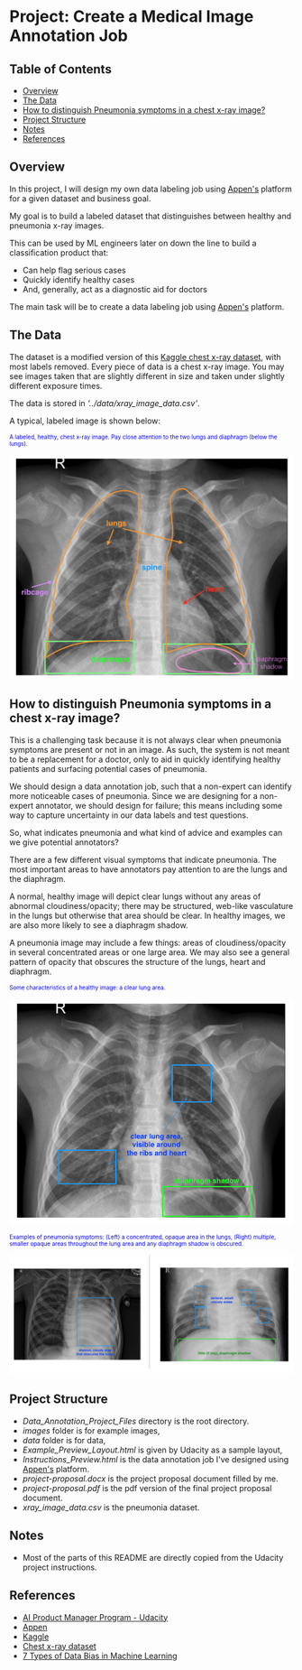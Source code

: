#  Project: Create a Medical Image Annotation Job

## Table of Contents 

- [Overview](#overview)
- [The Data](#data)
- [How to distinguish Pneumonia symptoms in a chest x-ray image?](#Pneumonia)
- [Project Structure](#structure)
- [Notes](#notes)
- [References](#references)

## Overview  <a name="overview"/>

In this project, I will design my own data labeling job using [Appen's](https://appen.com/) platform for a given dataset and business goal. 

My goal is to build a labeled dataset that distinguishes between healthy and pneumonia x-ray images.

This can be used by ML engineers later on down the line to build a classification product that:

- Can help flag serious cases
- Quickly identify healthy cases
- And, generally, act as a diagnostic aid for doctors

The main task will be to create a data labeling job using [Appen's](https://appen.com/) platform.

## The Data  <a name="data"/>
The dataset is a modified version of this [Kaggle chest x-ray dataset](https://www.kaggle.com/paultimothymooney/chest-xray-pneumonia), with most labels removed. Every piece of data is a chest x-ray image. You may see images taken that are slightly different in size and taken under slightly different exposure times. 

The data is stored in *'../data/xray_image_data.csv'*.

A typical, labeled image is shown below:

<p style="color:blue;font-size:10px;">A labeled, healthy, chest x-ray image. Pay close attention to the two lungs and diaphragm (below the lungs).</p>

![annotated-chest-xray.png](Data_Annotation_Project_Files/images/annotated-chest-xray.png)

## How to distinguish Pneumonia symptoms in a chest x-ray image? <a name="Pneumonia"/>

This is a challenging task because it is not always clear when pneumonia symptoms are present or not in an image. As such, the system is not meant to be a replacement for a doctor, only to aid in quickly identifying healthy patients and surfacing potential cases of pneumonia.

We should design a data annotation job, such that a non-expert can identify more noticeable cases of pneumonia. Since we are designing for a non-expert annotator, we should design for failure; this means including some way to capture uncertainty in our data labels and test questions.

So, what indicates pneumonia and what kind of advice and examples can we give potential annotators?

There are a few different visual symptoms that indicate pneumonia. The most important areas to have annotators pay attention to are the lungs and the diaphragm.

A normal, healthy image will depict clear lungs without any areas of abnormal cloudiness/opacity; there may be structured, web-like vasculature in the lungs but otherwise that area should be clear. In healthy images, we are also more likely to see a diaphragm shadow.

A pneumonia image may include a few things: areas of cloudiness/opacity in several concentrated areas or one large area. We may also see a general pattern of opacity that obscures the structure of the lungs, heart and diaphragm.

<p style="color:blue;font-size:10px;">Some characteristics of a healthy image: a clear lung area.</p>

![healthy-example.png](Data_Annotation_Project_Files/images/healthy-example.png)

<p style="color:blue;font-size:10px;">Examples of pneumonia symptoms: (Left) a concentrated, opaque area in the lungs, (Right) multiple, smaller opaque areas throughout the lung area and any diaphragm shadow is obscured.</p>

![pneumonia-examples.png](Data_Annotation_Project_Files/images/pneumonia-examples.png)

## Project Structure <a name="structure"/>

- *Data_Annotation_Project_Files* directory is the root directory. 
- *images* folder is for example images, 
- *data* folder is for data,
- *Example_Preview_Layout.html* is given by Udacity as a sample layout,
- *Instructions_Preview.html* is the data annotation job I've designed using [Appen's](https://appen.com/) platform.
- *project-proposal.docx* is the project proposal document filled by me.
- *project-proposal.pdf* is the pdf version of the final project proposal document.
- *xray_image_data.csv* is the pneumonia dataset.

## Notes <a name="notes"/>
- Most of the parts of this README are directly copied from the Udacity project instructions.

## References <a name="references"/>

- [AI Product Manager Program - Udacity](https://www.udacity.com/course/ai-product-manager-nanodegree--nd088)
- [Appen](https://appen.com/)
- [Kaggle](https://www.kaggle.com)
- [Chest x-ray dataset](https://www.kaggle.com/paultimothymooney/chest-xray-pneumonia)
- [7 Types of Data Bias in Machine Learning](https://www.telusinternational.com/articles/7-types-of-data-bias-in-machine-learning?INTCMP=ti_lbai)